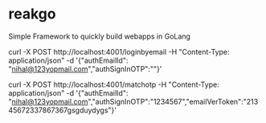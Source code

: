 # reakgo
Simple Framework to quickly build webapps in GoLang


curl -X POST http://localhost:4001/loginbyemail -H "Content-Type: application/json" -d '{"authEmailId": "nihal@123yopmail.com","authSignInOTP":""}' 


curl -X POST http://localhost:4001/matchotp -H "Content-Type: application/json" -d '{"authEmailId": "nihal@123yopmail.com","authSignInOTP":"1234567","emailVerToken":"21345672337867367gsgduydygs"}' 

